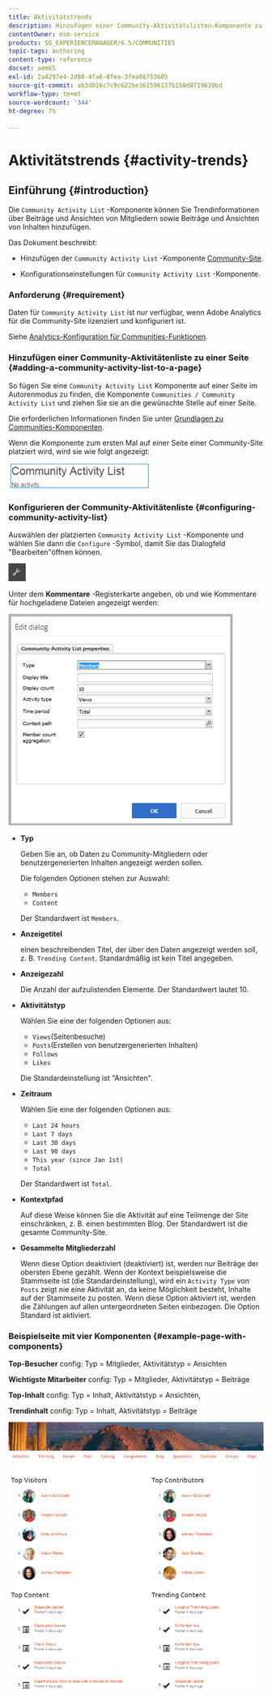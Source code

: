 ```yaml
---
title: Aktivitätstrends
description: Hinzufügen einer Community-Aktivitätslisten-Komponente zu einer Seite
contentOwner: msm-service
products: SG_EXPERIENCEMANAGER/6.5/COMMUNITIES
topic-tags: authoring
content-type: reference
docset: aem65
exl-id: 2a4297e4-2d88-4fa6-8fea-3fea06753605
source-git-commit: ab3d016c7c9c622be361596137b150d8719630bd
workflow-type: tm+mt
source-wordcount: '344'
ht-degree: 7%

---
```


# Aktivitätstrends {#activity-trends}

## Einführung {#introduction}

Die `Community Activity List` -Komponente können Sie Trendinformationen über Beiträge und Ansichten von Mitgliedern sowie Beiträge und Ansichten von Inhalten hinzufügen.

Das Dokument beschreibt:

* Hinzufügen der `Community Activity List` -Komponente [Community-Site](/help/communities/overview.md#community-sites).

* Konfigurationseinstellungen für `Community Activity List` -Komponente.

### Anforderung {#requirement}

Daten für `Community Activity List` ist nur verfügbar, wenn Adobe Analytics für die Community-Site lizenziert und konfiguriert ist.

Siehe [Analytics-Konfiguration für Communities-Funktionen](/help/communities/analytics.md).

### Hinzufügen einer Community-Aktivitätenliste zu einer Seite {#adding-a-community-activity-list-to-a-page}

So fügen Sie eine `Community Activity List` Komponente auf einer Seite im Autorenmodus zu finden, die Komponente `Communities / Community Activity List` und ziehen Sie sie an die gewünschte Stelle auf einer Seite.

Die erforderlichen Informationen finden Sie unter [Grundlagen zu Communities-Komponenten](/help/communities/basics.md).

Wenn die Komponente zum ersten Mal auf einer Seite einer Community-Site platziert wird, wird sie wie folgt angezeigt:

![community-activity](assets/community-activity.png)

### Konfigurieren der Community-Aktivitätenliste  {#configuring-community-activity-list}

Auswählen der platzierten `Community Activity List` -Komponente und wählen Sie dann die `Configure` -Symbol, damit Sie das Dialogfeld &quot;Bearbeiten&quot;öffnen können.

![konfigurieren](assets/configure-new.png)

Unter dem **Kommentare** -Registerkarte angeben, ob und wie Kommentare für hochgeladene Dateien angezeigt werden:

![Eigenschaften](assets/activity-list-properties.png)

* **Typ**

  Geben Sie an, ob Daten zu Community-Mitgliedern oder benutzergenerierten Inhalten angezeigt werden sollen.

  Die folgenden Optionen stehen zur Auswahl:

   * `Members`
   * `Content`

  Der Standardwert ist `Members`.

* **Anzeigetitel**

  einen beschreibenden Titel, der über den Daten angezeigt werden soll, z. B. `Trending Content`.
Standardmäßig ist kein Titel angegeben.

* **Anzeigezahl**

  Die Anzahl der aufzulistenden Elemente.
Der Standardwert lautet 10.

* **Aktivitätstyp**

  Wählen Sie eine der folgenden Optionen aus:

   * `Views`(Seitenbesuche)
   * `Posts`(Erstellen von benutzergenerierten Inhalten)
   * `Follows`
   * `Likes`

  Die Standardeinstellung ist &quot;Ansichten&quot;.

* **Zeitraum**

  Wählen Sie eine der folgenden Optionen aus:

   * `Last 24 hours`
   * `Last 7 days`
   * `Last 30 days`
   * `Last 90 days`
   * `This year (since Jan 1st)`
   * `Total`

  Der Standardwert ist `Total`.

* **Kontextpfad**

  Auf diese Weise können Sie die Aktivität auf eine Teilmenge der Site einschränken, z. B. einen bestimmten Blog.
Der Standardwert ist die gesamte Community-Site.

* **Gesammelte Mitgliederzahl**

  Wenn diese Option deaktiviert (deaktiviert) ist, werden nur Beiträge der obersten Ebene gezählt. Wenn der Kontext beispielsweise die Stammseite ist (die Standardeinstellung), wird ein `Activity Type` von `Posts` zeigt nie eine Aktivität an, da keine Möglichkeit besteht, Inhalte auf der Stammseite zu posten. Wenn diese Option aktiviert ist, werden die Zählungen auf allen untergeordneten Seiten einbezogen.
Die Option Standard ist aktiviert.

### Beispielseite mit vier Komponenten {#example-page-with-components}

**Top-Besucher** config: Typ = Mitglieder, Aktivitätstyp = Ansichten

**Wichtigste Mitarbeiter** config: Typ = Mitglieder, Aktivitätstyp = Beiträge

**Top-Inhalt** config: Typ = Inhalt, Aktivitätstyp = Ansichten,

**Trendinhalt** config: Typ = Inhalt, Aktivitätstyp = Beiträge

![Komponenten](assets/activity-list-components.png)
